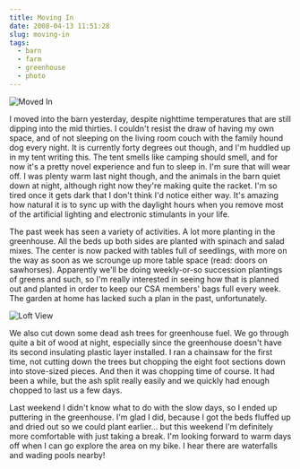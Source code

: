 ```yaml
---
title: Moving In
date: 2008-04-13 11:51:28
slug: moving-in
tags:
  - barn
  - farm
  - greenhouse
  - photo
---
```


![Moved In](2409113908.jpg)

I moved into the barn yesterday, despite nighttime temperatures
that are still dipping into the mid thirties. I couldn't resist the
draw of having my own space, and of not sleeping on the living room
couch with the family hound dog every night. It is currently forty
degrees out though, and I'm huddled up in my tent writing this. The
tent smells like camping should smell, and for now it's a pretty
novel experience and fun to sleep in. I'm sure that will wear off.
I was plenty warm last night though, and the animals in the barn
quiet down at night, although right now they're making quite the
racket. I'm so tired once it gets dark that I don't think I'd
notice either way. It's amazing how natural it is to sync up with
the daylight hours when you remove most of the artificial lighting
and electronic stimulants in your life.

The past week has seen a variety of activities. A lot more planting
in the greenhouse. All the beds up both sides are planted with
spinach and salad mixes. The center is now packed with tables full
of seedlings, with more on the way as soon as we scrounge up more
table space (read: doors on sawhorses). Apparently we'll be doing
weekly-or-so succession plantings of greens and such, so I'm really
interested in seeing how that is planned out and planted in order
to keep our CSA members' bags full every week. The garden at home
has lacked such a plan in the past, unfortunately.

![Loft View](2409319424.jpg)

We also cut down some dead ash trees for greenhouse fuel. We go
through quite a bit of wood at night, especially since the
greenhouse doesn't have its second insulating plastic layer
installed. I ran a chainsaw for the first time, not cutting down
the trees but chopping the eight foot sections down into
stove-sized pieces. And then it was chopping time of course. It had
been a while, but the ash split really easily and we quickly had
enough chopped to last us a few days.

Last weekend I didn't know what to do with the slow days, so I
ended up puttering in the greenhouse. I'm glad I did, because I got
the beds fluffed up and dried out so we could plant earlier... but
this weekend I'm definitely more comfortable with just taking a
break. I'm looking forward to warm days off when I can go explore
the area on my bike. I hear there are waterfalls and wading pools
nearby!
